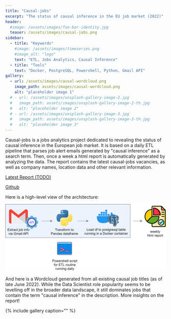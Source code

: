 ```yaml
---
title: "Causal-jobs"
excerpt: "The status of causal inference in the EU job market (2022)"
header:
  #image: /assets/images/foo-bar-identity.jpg
  teaser: /assets/images/causal-jobs.png
sidebar:
  - title: "Keywords"
    #image: /assets/images/timeseries.png
    #image_alt: "logo"
    text: "ETL, Jobs Analytics, Causal Inference"
  - title: "Tools"
    text: "Docker, PostgreSQL, Powershell, Python, Gmail API"
gallery:
  - url: /assets/images/causal-wordcloud.png
    image_path: assets/images/causal-wordcloud.png
    alt: "placeholder image 1"
  # - url: /assets/images/unsplash-gallery-image-2.jpg
  #   image_path: assets/images/unsplash-gallery-image-2-th.jpg
  #   alt: "placeholder image 2"
  # - url: /assets/images/unsplash-gallery-image-3.jpg
  #   image_path: assets/images/unsplash-gallery-image-3-th.jpg
  #   alt: "placeholder image 3"
---
```


Causal-jobs is a jobs analytics project dedicated to revealing 
the status of causal inference in the European job market.
It is based on a daily ETL pipeline that parses job alert emails 
generated by "causal inference" as a search term.
Then, once a week a html report is automatically generated by analyzing the data.
The report contains the latest causal-jobs vacancies, as well as company names,
location data and other relevant information.

[Latest Report (TODO)](about:blank) 

[Github](https://github.com/ggiannarakis/causal-jobs)

Here is a high-level view of the architecture:

![](/assets/images/architecture-transparent.png)

And here is a Wordcloud generated from all existing causal job titles (as of late June 2022). 
While the Data Scientist role popularity seems to be levelling off in the broader data landscape,
it still dominates jobs that contain the term "causal inference" in the description.
More insights on the report!

{% include gallery caption="" %}